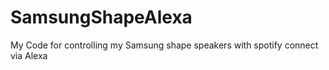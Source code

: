 # SamsungShapeAlexa
My Code for controlling my Samsung shape speakers with spotify connect via Alexa
